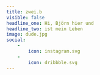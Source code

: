 ```yaml
---
title: zwei.b
visible: false
headline_one: Hi, Björn hier und 
headline_two: ist mein Leben
image: dude.jpg
social:
    -
        icon: instagram.svg
    -
        icon: dribbble.svg    
---
```


